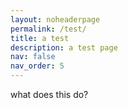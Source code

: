 ```yaml
---
layout: noheaderpage
permalink: /test/
title: a test
description: a test page
nav: false
nav_order: 5
---
```


what does this do?
